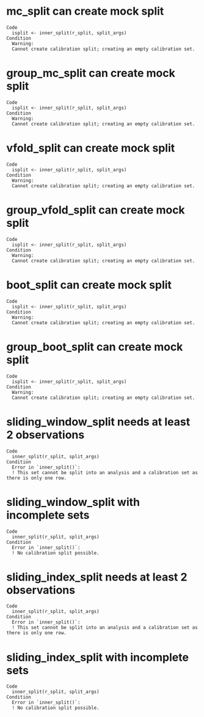 # mc_split can create mock split

    Code
      isplit <- inner_split(r_split, split_args)
    Condition
      Warning:
      Cannot create calibration split; creating an empty calibration set.

# group_mc_split can create mock split

    Code
      isplit <- inner_split(r_split, split_args)
    Condition
      Warning:
      Cannot create calibration split; creating an empty calibration set.

# vfold_split can create mock split

    Code
      isplit <- inner_split(r_split, split_args)
    Condition
      Warning:
      Cannot create calibration split; creating an empty calibration set.

# group_vfold_split can create mock split

    Code
      isplit <- inner_split(r_split, split_args)
    Condition
      Warning:
      Cannot create calibration split; creating an empty calibration set.

# boot_split can create mock split

    Code
      isplit <- inner_split(r_split, split_args)
    Condition
      Warning:
      Cannot create calibration split; creating an empty calibration set.

# group_boot_split can create mock split

    Code
      isplit <- inner_split(r_split, split_args)
    Condition
      Warning:
      Cannot create calibration split; creating an empty calibration set.

# sliding_window_split needs at least 2 observations

    Code
      inner_split(r_split, split_args)
    Condition
      Error in `inner_split()`:
      ! This set cannot be split into an analysis and a calibration set as there is only one row.

# sliding_window_split with incomplete sets

    Code
      inner_split(r_split, split_args)
    Condition
      Error in `inner_split()`:
      ! No calibration split possible.

# sliding_index_split needs at least 2 observations

    Code
      inner_split(r_split, split_args)
    Condition
      Error in `inner_split()`:
      ! This set cannot be split into an analysis and a calibration set as there is only one row.

# sliding_index_split with incomplete sets

    Code
      inner_split(r_split, split_args)
    Condition
      Error in `inner_split()`:
      ! No calibration split possible.

